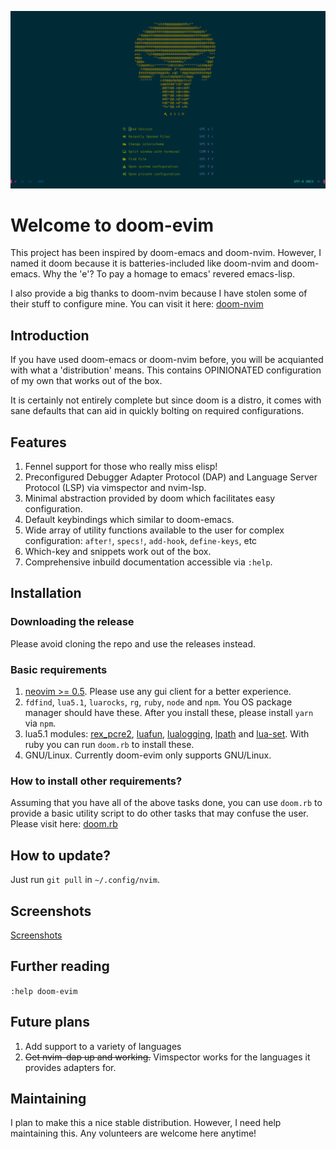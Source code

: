 

![DOOM-eVIM](./screenshots/doom-evim.png)

# Welcome to doom-evim
This project has been inspired by doom-emacs and doom-nvim. However, I named it doom because it is batteries-included like doom-nvim and doom-emacs. Why the 'e'? To pay a homage to emacs' revered emacs-lisp.

I also provide a big thanks to doom-nvim because I have stolen some of their stuff to configure mine. You can visit it here: [doom-nvim](https://github.com/NTBBloodbath/doom-nvim)

## Introduction
If you have used doom-emacs or doom-nvim before, you will be acquianted with what a 'distribution' means. This contains OPINIONATED configuration of my own that works out of the box. 

It is certainly not entirely complete but since doom is a distro, it comes with sane defaults that can aid in quickly bolting on required configurations.

## Features
1. Fennel support for those who really miss elisp!
2. Preconfigured Debugger Adapter Protocol (DAP) and Language Server Protocol (LSP) via vimspector and nvim-lsp.
3. Minimal abstraction provided by doom which facilitates easy configuration.
4. Default keybindings which similar to doom-emacs. 
5. Wide array of utility functions available to the user for complex configuration: `after!`, `specs!`, `add-hook`, `define-keys`, etc 
6. Which-key and snippets work out of the box. 
7. Comprehensive inbuild documentation accessible via `:help`.

## Installation

### Downloading the release
Please avoid cloning the repo and use the releases instead.

### Basic requirements
1. [neovim >= 0.5](https://github.com/neovim/neovim/wiki/Installing-Neovim). Please use any gui client for a better experience.
2. `fdfind`, `lua5.1`, `luarocks`, `rg`, `ruby`, `node` and `npm`. You OS package manager should have these. After you install these, please install `yarn` via `npm`.
3. lua5.1 modules: [rex_pcre2](https://rrthomas.github.io/lrexlib/manual.html), [luafun](https://luafun.github.io/), [lualogging](https://neopallium.github.io/lualogging/index.html), [lpath](https://github.com/starwing/lpath) and [lua-set](https://github.com/EvandroLG/set-lua). With ruby you can run `doom.rb` to install these.
4. GNU/Linux. Currently doom-evim only supports GNU/Linux.

### How to install other requirements?
Assuming that you have all of the above tasks done, you can use `doom.rb` to provide a basic utility script to do other tasks that may confuse the user. Please visit here: [doom.rb](./doomrb.md)

## How to update?
Just run `git pull` in `~/.config/nvim`.

## Screenshots
[Screenshots](./screenshots/README.md)

## Further reading
`:help doom-evim`

## Future plans
1. Add support to a variety of languages
2. ~~Get nvim-dap up and working.~~ Vimspector works for the languages it provides adapters for.

## Maintaining
I plan to make this a nice stable distribution. However, I need help maintaining this. Any volunteers are welcome here anytime!

